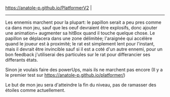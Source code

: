 https://anatole-p.github.io/PlatformerV2 |
_____
Les ennemis marchent pour la plupart: le papillon serait a peu pres comme ca dans mon jeu, sauf que les oeuf devraient être explosifs, donc ajouter une animation+ augmenter sa hitBox quand il touche quelque chose. Le papillon se déplacera dans une zone délimitée;
                                      l'araignée qui accélère quand le joueur est à proximité;
                                      le rat est simplement lent pour l'instant, mais il devrait être invincible sauf si il est a coté d'un autre ennemi, pour un bon feedback j'utiliserai des particules sur le rat pour differancier ses differants états.
                                      
Sinon je voulais faire des powerUps, mais ils ne marchent pas encore (Il y a le premier test sur https://anatole-p.github.io/platformer/)

Le but de mon jeu sera d'atteindre la fin du niveau, pas de ramasser des étoiles comme actuellement.
